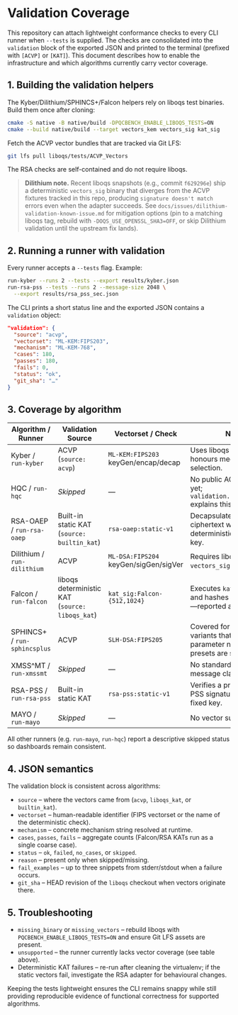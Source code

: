 # Validation Coverage

This repository can attach lightweight conformance checks to every CLI runner
when `--tests` is supplied. The checks are consolidated into the `validation`
block of the exported JSON and printed to the terminal (prefixed with
`[ACVP]` or `[KAT]`). This document describes how to enable the infrastructure
and which algorithms currently carry vector coverage.

## 1. Building the validation helpers

The Kyber/Dilithium/SPHINCS+/Falcon helpers rely on liboqs test binaries. Build
them once after cloning:

```bash
cmake -S native -B native/build -DPQCBENCH_ENABLE_LIBOQS_TESTS=ON
cmake --build native/build --target vectors_kem vectors_sig kat_sig
```

Fetch the ACVP vector bundles that are tracked via Git LFS:

```bash
git lfs pull liboqs/tests/ACVP_Vectors
```

The RSA checks are self-contained and do not require liboqs.

> **Dilithium note.** Recent liboqs snapshots (e.g., commit `f629296e`) ship a
> deterministic `vectors_sig` binary that diverges from the ACVP fixtures tracked
> in this repo, producing `signature doesn't match` errors even when the adapter
> succeeds. See `docs/issues/dilithium-validation-known-issue.md` for mitigation
> options (pin to a matching liboqs tag, rebuild with
> `-DOQS_USE_OPENSSL_SHA3=OFF`, or skip Dilithium validation until the upstream
> fix lands).

## 2. Running a runner with validation

Every runner accepts a `--tests` flag. Example:

```bash
run-kyber --runs 2 --tests --export results/kyber.json
run-rsa-pss --tests --runs 2 --message-size 2048 \
  --export results/rsa_pss_sec.json
```

The CLI prints a short status line and the exported JSON contains a
`validation` object:

```json
"validation": {
  "source": "acvp",
  "vectorset": "ML-KEM:FIPS203",
  "mechanism": "ML-KEM-768",
  "cases": 180,
  "passes": 180,
  "fails": 0,
  "status": "ok",
  "git_sha": "…"
}
```

## 3. Coverage by algorithm

| Algorithm / Runner | Validation Source | Vectorset / Check | Notes |
| --- | --- | --- | --- |
| Kyber / `run-kyber` | ACVP (`source: acvp`) | `ML-KEM:FIPS203` keyGen/encap/decap | Uses liboqs `vectors_kem`; honours mechanism selection. |
| HQC / `run-hqc` | *Skipped* | — | No public ACVP vectors yet; `validation.status=skipped` explains this. |
| RSA-OAEP / `run-rsa-oaep` | Built-in static KAT (`source: builtin_kat`) | `rsa-oaep:static-v1` | Decapsulates a fixed OAEP ciphertext with the deterministic 2048-bit key. |
| Dilithium / `run-dilithium` | ACVP | `ML-DSA:FIPS204` keyGen/sigGen/sigVer | Requires liboqs `vectors_sig`. |
| Falcon / `run-falcon` | liboqs deterministic KAT (`source: liboqs_kat`) | `kat_sig:Falcon-{512,1024}` | Executes `kat_sig --all` and hashes the transcript—reported as one case. |
| SPHINCS+ / `run-sphincsplus` | ACVP | `SLH-DSA:FIPS205` | Covered for the `*-simple` variants that map to ACVP parameter names; other presets are skipped. |
| XMSS^MT / `run-xmssmt` | *Skipped* | — | No standard vectors; message clarifies the gap. |
| RSA-PSS / `run-rsa-pss` | Built-in static KAT | `rsa-pss:static-v1` | Verifies a pre-computed PSS signature with the fixed key. |
| MAYO / `run-mayo` | *Skipped* | — | No vector suites available. |

All other runners (e.g. `run-mayo`, `run-hqc`) report a descriptive skipped
status so dashboards remain consistent.

## 4. JSON semantics

The validation block is consistent across algorithms:

* `source` – where the vectors came from (`acvp`, `liboqs_kat`, or
  `builtin_kat`).
* `vectorset` – human-readable identifier (FIPS vectorset or the name of the
  deterministic check).
* `mechanism` – concrete mechanism string resolved at runtime.
* `cases`, `passes`, `fails` – aggregate counts (Falcon/RSA KATs run as a single
  coarse case).
* `status` – `ok`, `failed`, `no_cases`, or `skipped`.
* `reason` – present only when skipped/missing.
* `fail_examples` – up to three snippets from stderr/stdout when a failure
  occurs.
* `git_sha` – HEAD revision of the `liboqs` checkout when vectors originate
  there.

## 5. Troubleshooting

* `missing_binary` or `missing_vectors` – rebuild liboqs with
  `PQCBENCH_ENABLE_LIBOQS_TESTS=ON` and ensure Git LFS assets are present.
* `unsupported` – the runner currently lacks vector coverage (see table above).
* Deterministic KAT failures – re-run after cleaning the virtualenv; if the
  static vectors fail, investigate the RSA adapter for behavioural changes.

Keeping the tests lightweight ensures the CLI remains snappy while still
providing reproducible evidence of functional correctness for supported
algorithms.
